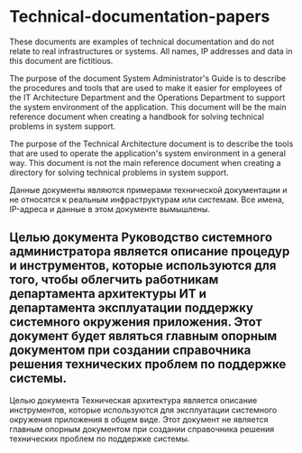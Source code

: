 # Technical-documentation-papers
These documents are examples of technical documentation and do not relate to real infrastructures or systems. All names, IP addresses and data in this document are fictitious.

The purpose of the document System Administrator's Guide is to describe the procedures and tools that are used to make it easier for employees of the IT Architecture Department and the Operations Department to support the system environment of the application. This document will be the main reference document when creating a handbook for solving technical problems in system support.

The purpose of the Technical Architecture document is to describe the tools that are used to operate the application's system environment in a general way. This document is not the main reference document when creating a directory for solving technical problems in system support.

Данныe документы являются примерами технической документации и не относятся к реальным инфраструктурам или системам. Все имена, IP-адреса и данные в этом документе вымышлены.

Целью документа Руководство системного администратора является
описание процедур и инструментов, которые используются для того, чтобы
облегчить работникам департамента архитектуры ИТ и департамента
эксплуатации поддержку системного окружения приложения. Этот документ
будет являться главным опорным документом при создании справочника
решения технических проблем по поддержке системы. 
------------------------------------------------------------------------------------------------------------------------------------------------------------------------------
Целью документа Техническая архитектура является описание
инструментов, которые используются для эксплуатации системного окружения
приложения в общем виде. Этот документ не является главным опорным
документом при создании справочника решения технических проблем по
поддержке системы.

